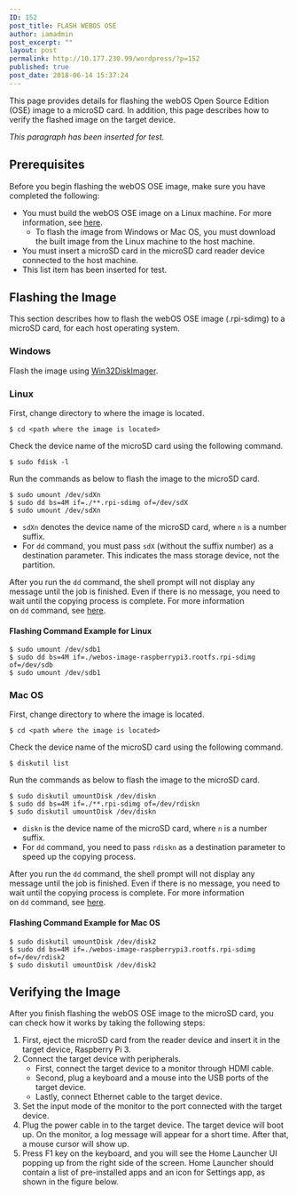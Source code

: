 ```yaml
---
ID: 152
post_title: FLASH WEBOS OSE
author: iamadmin
post_excerpt: ""
layout: post
permalink: http://10.177.230.99/wordpress/?p=152
published: true
post_date: 2018-06-14 15:37:24
---
```

This page provides details for flashing the webOS Open Source Edition (OSE) image to a microSD card. In addition, this page describes how to verify the flashed image on the target device.

<em>This paragraph has been inserted for test.</em>
<h2 id="prerequisites">Prerequisites <i class="fa fa-link fa-lg"></i></h2>
Before you begin flashing the webOS OSE image, make sure you have completed the following:
<ul>
 	<li>You must build the webOS OSE image on a Linux machine. For more information, see <a class="highlight" href="http://webosose.org/discover/setting/building-webos-ose/">here</a>.
<ul>
 	<li>To flash the image from Windows or Mac OS, you must download the built image from the Linux machine to the host machine.</li>
</ul>
</li>
 	<li>You must insert a microSD card in the microSD card reader device connected to the host machine.</li>
 	<li>This list item has been inserted for test.</li>
</ul>
<h2 id="flashing-the-image">Flashing the Image <i class="fa fa-link fa-lg"></i></h2>
This section describes how to flash the webOS OSE image (.rpi-sdimg) to a microSD card, for each host operating system.
<h3 id="windows">Windows <i class="fa fa-link fa-lg"></i></h3>
Flash the image using <a class="highlight" href="https://sourceforge.net/projects/win32diskimager/">Win32DiskImager</a>.
<h3 id="linux">Linux <i class="fa fa-link fa-lg"></i></h3>
First, change directory to where the image is located.
<div class="highlight">
<pre><code class="language-bash" data-lang="bash">$ cd &lt;path where the image is located&gt;</code></pre>
</div>
Check the device name of the microSD card using the following command.
<div class="highlight">
<pre><code class="language-bash" data-lang="bash">$ sudo fdisk -l</code></pre>
</div>
Run the commands as below to flash the image to the microSD card.
<div class="highlight">
<pre><code class="language-bash" data-lang="bash">$ sudo umount /dev/sdXn
$ sudo dd bs=4M if=./**.rpi-sdimg of=/dev/sdX
$ sudo umount /dev/sdXn</code></pre>
</div>
<ul>
 	<li><code>sdXn</code> denotes the device name of the microSD card, where <code>n</code> is a number suffix.</li>
 	<li>For <code>dd</code> command, you must pass <code>sdX</code> (without the suffix number) as a destination parameter. This indicates the mass storage device, not the partition.</li>
</ul>
<div class="alert alert-info" role="alert">After you run the <code>dd</code> command, the shell prompt will not display any message until the job is finished. Even if there is no message, you need to wait until the copying process is complete. For more information on <code>dd</code> command, see <a class="highlight" href="https://en.wikipedia.org/wiki/Dd_(Unix)">here</a>.</div>
<h4 id="flashing-command-example-for-linux">Flashing Command Example for Linux <i class="fa fa-link fa-lg"></i></h4>
<div class="highlight">
<pre><code class="language-bash" data-lang="bash">$ sudo umount /dev/sdb1
$ sudo dd bs=4M if=./webos-image-raspberrypi3.rootfs.rpi-sdimg of=/dev/sdb
$ sudo umount /dev/sdb1</code></pre>
</div>
<h3 id="mac-os">Mac OS <i class="fa fa-link fa-lg"></i></h3>
First, change directory to where the image is located.
<div class="highlight">
<pre><code class="language-bash" data-lang="bash">$ cd &lt;path where the image is located&gt;</code></pre>
</div>
Check the device name of the microSD card using the following command.
<div class="highlight">
<pre><code class="language-bash" data-lang="bash">$ diskutil list</code></pre>
</div>
Run the commands as below to flash the image to the microSD card.
<div class="highlight">
<pre><code class="language-bash" data-lang="bash">$ sudo diskutil umountDisk /dev/diskn
$ sudo dd bs=4M if=./**.rpi-sdimg of=/dev/rdiskn
$ sudo diskutil umountDisk /dev/diskn</code></pre>
</div>
<ul>
 	<li><code>diskn</code> is the device name of the microSD card, where <code>n</code> is a number suffix.</li>
 	<li>For <code>dd</code> command, you need to pass <code>rdiskn</code> as a destination parameter to speed up the copying process.</li>
</ul>
<div class="alert alert-info" role="alert">After you run the <code>dd</code> command, the shell prompt will not display any message until the job is finished. Even if there is no message, you need to wait until the copying process is complete. For more information on <code>dd</code> command, see <a class="highlight" href="https://en.wikipedia.org/wiki/Dd_(Unix)">here</a>.</div>
<h4 id="flashing-command-example-for-mac-os">Flashing Command Example for Mac OS <i class="fa fa-link fa-lg"></i></h4>
<div class="highlight">
<pre><code class="language-bash" data-lang="bash">$ sudo diskutil umountDisk /dev/disk2
$ sudo dd bs=4M if=./webos-image-raspberrypi3.rootfs.rpi-sdimg of=/dev/rdisk2
$ sudo diskutil umountDisk /dev/disk2</code></pre>
</div>
<h2 id="verifying-the-image">Verifying the Image <i class="fa fa-link fa-lg"></i></h2>
After you finish flashing the webOS OSE image to the microSD card, you can check how it works by taking the following steps:
<ol>
 	<li>First, eject the microSD card from the reader device and insert it in the target device, Raspberry Pi 3.</li>
 	<li>Connect the target device with peripherals.
<ul>
 	<li>First, connect the target device to a monitor through HDMI cable.</li>
 	<li>Second, plug a keyboard and a mouse into the USB ports of the target device.</li>
 	<li>Lastly, connect Ethernet cable to the target device.</li>
</ul>
</li>
 	<li>Set the input mode of the monitor to the port connected with the target device.</li>
 	<li>Plug the power cable in to the target device. The target device will boot up. On the monitor, a log message will appear for a short time. After that, a mouse cursor will show up.</li>
 	<li>Press F1 key on the keyboard, and you will see the Home Launcher UI popping up from the right side of the screen. Home Launcher should contain a list of pre-installed apps and an icon for Settings app, as shown in the figure below.</li>
</ol>
<div class="chevrons">
<div id="navigation"></div>
</div>